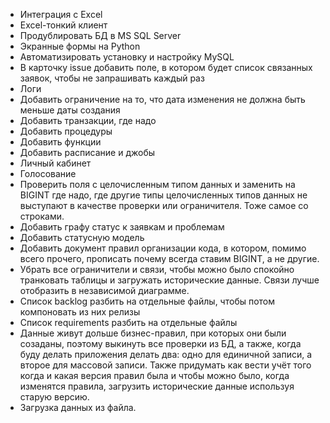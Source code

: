 
- Интеграция с Excel
- Excel-тонкий клиент
- Продублировать БД в MS SQL Server
- Экранные формы на Python
- Автоматизировать установку и настройку MySQL
- В карточку issue добавить поле, в котором будет список связанных заявок, чтобы не запрашивать каждый раз
- Логи
- Добавить ограничение на то, что дата изменения не должна быть меньше даты создания
- Добавить транзакции, где надо
- Добавить процедуры
- Добавить функции
- Добавить расписание и джобы
- Личный кабинет
- Голосование
- Проверить поля с целочисленным типом данных и заменить на BIGINT где надо, где другие типы целочисленных типов данных не выступают в качестве проверки или ограничителя. Тоже самое со строками.
- Добавить графу статус к заявкам и проблемам
- Добавить статусную модель
- Добавить документ правил организации кода, в котором, помимо всего прочего, прописать почему всегда ставим BIGINT, а не другие.
- Убрать все ограничители и связи, чтобы можно было спокойно транковать таблицы и загружать исторические данные. Связи лучше отобразить в независимой диаграмме.
- Список backlog разбить на отдельные файлы, чтобы потом компоновать из них релизы
- Список requirements разбить на отдельные файлы
- Данные живут дольше бизнес-правил, при которых они были созаданы, поэтому выкинуть все проверки из БД, а также, когда буду делать приложения делать два: одно для единичной записи, а второе для массовой записи. Также придумать как вести учёт того когда и какая версия правил была и чтобы можно было, когда изменятся правила, загрузить исторические данные используя старую версию.
- Загрузка данных из файла.